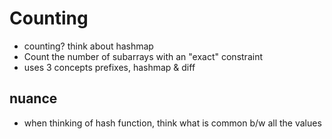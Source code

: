 # Counting

- counting? think about hashmap
- Count the number of subarrays with an "exact" constraint
- uses 3 concepts prefixes, hashmap & diff

## nuance

- when thinking of hash function, think what is common b/w all the values
